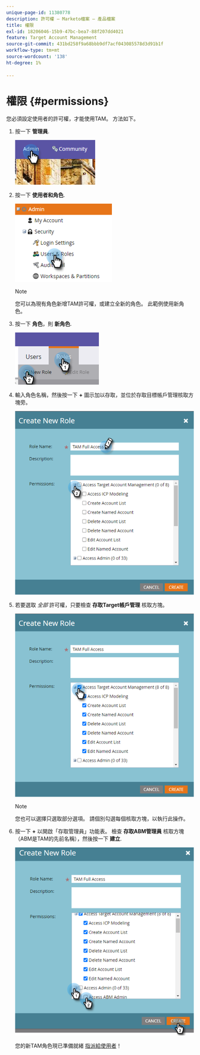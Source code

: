 ```yaml
---
unique-page-id: 11380778
description: 許可權 — Marketo檔案 — 產品檔案
title: 權限
exl-id: 18206046-15b9-47bc-bea7-88f207dd4021
feature: Target Account Management
source-git-commit: 431bd258f9a68bbb9df7acf043085578d3d91b1f
workflow-type: tm+mt
source-wordcount: '138'
ht-degree: 1%

---
```


# 權限 {#permissions}

您必須設定使用者的許可權，才能使用TAM。 方法如下。

1. 按一下 **管理員**.

   ![](assets/one-2.png)

1. 按一下 **使用者和角色**.

   ![](assets/two-2.png)

   >[!NOTE]
   >
   >您可以為現有角色新增TAM許可權，或建立全新的角色。 此範例使用新角色。

1. 按一下 **角色**，則 **新角色**.

   ![](assets/three-2.png)

1. 輸入角色名稱，然後按一下 **+** 圖示加以存取，並位於存取目標帳戶管理核取方塊旁。

   ![](assets/permissions-4.png)

1. 若要選取 _全部_ 許可權，只要檢查 **存取Target帳戶管理** 核取方塊。

   ![](assets/permissions-5.png)

   >[!NOTE]
   >
   >您也可以選擇只選取部分選項。 請個別勾選每個核取方塊，以執行此操作。

1. 按一下 **+** 以開啟「存取管理員」功能表。 檢查 **存取ABM管理員** 核取方塊（ABM是TAM的先前名稱），然後按一下 **建立**.

   ![](assets/permissions-6.png)

   您的新TAM角色現已準備就緒 [指派給使用者](/help/marketo/product-docs/administration/users-and-roles/managing-user-roles-and-permissions.md#assign-roles-to-a-user)！
